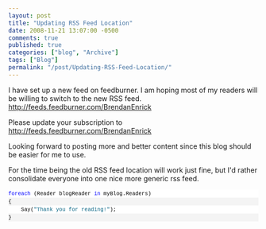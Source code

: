```yaml
---
layout: post
title: "Updating RSS Feed Location"
date: 2008-11-21 13:07:00 -0500
comments: true
published: true
categories: ["blog", "Archive"]
tags: ["Blog"]
permalink: "/post/Updating-RSS-Feed-Location/"
---
```

<!-- more -->



<p>I have set up a new feed on feedburner. I am hoping most of my readers will be willing to switch to the new RSS feed. <a title="http://feeds.feedburner.com/BrendanEnrick" href="http://feeds.feedburner.com/BrendanEnrick">http://feeds.feedburner.com/BrendanEnrick</a></p>
<p>Please update your subscription to <a title="http://feeds.feedburner.com/BrendanEnrick" href="http://feeds.feedburner.com/BrendanEnrick">http://feeds.feedburner.com/BrendanEnrick</a></p>
<p>Looking forward to posting more and better content since this blog should be easier for me to use.</p>
<p>For the time being the old RSS feed location will work just fine, but I'd rather consolidate everyone into one nice more generic rss feed.</p>
<div>
<div style="font-size: 8pt; overflow: visible; width: 100%; color: black; line-height: 12pt; font-family: consolas, 'Courier New', courier, monospace; background-color: #f4f4f4; border-style: none; padding: 0px;">
<pre style="font-size: 8pt; margin: 0em; overflow: visible; width: 100%; color: black; line-height: 12pt; font-family: consolas, 'Courier New', courier, monospace; background-color: white; border-style: none; padding: 0px;"><span style="color: #0000ff">foreach</span> (Reader blogReader <span style="color: #0000ff">in</span> myBlog.Readers)</pre>
<pre style="font-size: 8pt; margin: 0em; overflow: visible; width: 100%; color: black; line-height: 12pt; font-family: consolas, 'Courier New', courier, monospace; background-color: #f4f4f4; border-style: none; padding: 0px;">{</pre>
<pre style="font-size: 8pt; margin: 0em; overflow: visible; width: 100%; color: black; line-height: 12pt; font-family: consolas, 'Courier New', courier, monospace; background-color: white; border-style: none; padding: 0px;">    Say(<span style="color: #006080">"Thank you for reading!"</span>);</pre>
<pre style="font-size: 8pt; margin: 0em; overflow: visible; width: 100%; color: black; line-height: 12pt; font-family: consolas, 'Courier New', courier, monospace; background-color: #f4f4f4; border-style: none; padding: 0px;">}</pre>
</div>
</div>
